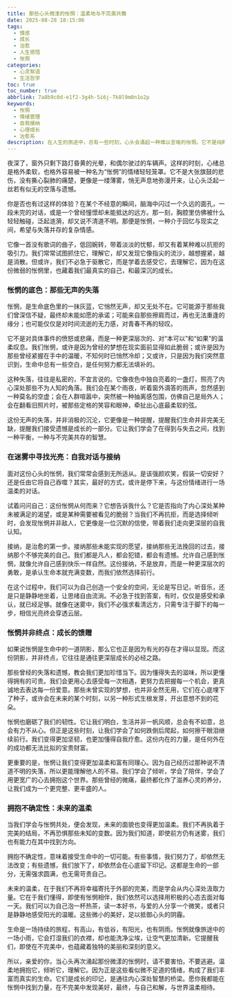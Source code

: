 ```yaml
---
title: 那些心头微漾的怅惘：温柔地与不完美共舞
date: 2025-08-28 18:15:06
tags:
  - 情感
  - 成长
  - 治愈
  - 人生感悟
  - 怅惘
categories:
  - 心灵絮语
  - 生活哲学
toc: true
toc_number: true
abbrlink: 7a8b9c0d-e1f2-3g4h-5i6j-7k8l9m0n1o2p
keywords:
  - 怅惘
  - 情绪管理
  - 自我接纳
  - 心理成长
  - 治愈系
description: 在人生的旅途中，总有一些时刻，心头会涌起一种难以言喻的怅惘。它不是纯粹的悲伤，更像是一种温柔的失落，一种对过往的追忆，对未知的迷茫。这篇文章，将带你一同走进这片微光与阴影交织的情感深处，学会如何温柔地拥抱这份怅惘，并从中汲取成长的力量，最终找到属于自己的那份宁静与希望。
---
```


夜深了，窗外只剩下路灯昏黄的光晕，和偶尔驶过的车辆声。这样的时刻，心绪总是格外柔软，也格外容易被一种名为“怅惘”的情绪轻轻笼罩。它不是大张旗鼓的悲伤，没有撕心裂肺的痛楚，更像是一缕薄雾，悄无声息地弥漫开来，让心头泛起一丝若有似无的空落与遗憾。

你是否也有过这样的体验？在某个不经意的瞬间，脑海中闪过一个久远的面孔，一段未完的对话，或是一个曾经憧憬却未能抵达的远方。那一刻，胸腔里仿佛被什么轻轻触碰，泛起涟漪，却又说不清道不明。那便是怅惘，一种介于回忆与现实之间，希望与失落并存的复杂情感。

它像一首没有歌词的曲子，低回婉转，带着淡淡的忧郁，却又有着某种难以抗拒的吸引力。我们常常试图抓住它，理解它，却又发现它像指尖的流沙，越想握紧，越是消散。但或许，我们不必急于驱散它，而是学着去感受它，去理解它，因为在这份微弱的怅惘里，也藏着我们最真实的自己，和最深沉的成长。

### 怅惘的底色：那些无声的失落

怅惘，是生命底色里的一抹灰蓝，它悄然无声，却又无处不在。它可能源于那些我们曾深信不疑，最终却未能如愿的承诺；可能来自那些擦肩而过，再也无法重逢的缘分；也可能仅仅是对时间流逝的无力感，对青春不再的轻叹。

它不是对具体事件的愤怒或悲痛，而是一种更深层次的、对“本可以”和“如果”的温柔叹息。我们怅惘，或许是因为曾经的梦想在现实面前显得如此脆弱；或许是因为那些曾经紧握在手中的温暖，不知何时已悄然冷却；又或许，只是因为我们突然意识到，生命中总有一些空白，是任何努力都无法填补的。

这种失落，往往是私密的，不宜言说的。它像夜色中独自亮着的一盏灯，照亮了内心深处那些不为人知的角落。我们会在某个雨夜，听着窗外滴答的雨声，忽然感到一种莫名的空虚；会在人群喧嚣中，突然被一种抽离感包围，仿佛自己是局外人；会在翻看旧照片时，被那些定格的笑容和眼神，牵扯出心底最柔软的弦。

这份无声的失落，并非消极的沉沦，它更像是一种提醒，提醒我们生命并非完美无缺，提醒我们接受遗憾是成长的一部分。它让我们学会了在得到与失去之间，找到一种平衡，一种与不完美共存的智慧。

### 在迷雾中寻找光亮：自我对话与接纳

面对这份心头的怅惘，我们常常会感到无所适从。是该强颜欢笑，假装一切安好？还是任由它将自己吞噬？其实，最好的方式，或许是停下来，与这份情绪进行一场温柔的对话。

试着问问自己：这份怅惘从何而来？它想告诉我什么？它是否指向了内心深处某种未被满足的渴望，或是某种需要被看见的脆弱？当我们不再抗拒，而是选择倾听时，会发现怅惘并非敌人，它更像是一位沉默的信使，带着我们走向更深层的自我认知。

接纳，是治愈的第一步。接纳那些未能实现的愿望，接纳那些无法挽回的过去，接纳那个不够完美的自己。我们都是凡人，都会犯错，都会有遗憾。允许自己感到怅惘，就像允许自己感到快乐一样自然。这份接纳，不是放弃，而是一种更深层次的勇敢，是承认生命本就充满变数，而我们依然选择前行。

在这个过程中，我们可以为自己创造一个安全的空间，无论是写日记，听音乐，还是只是静静地坐着，让思绪自由流淌。不必急于找到答案，有时，仅仅是感受和承认，就已经足够。就像在迷雾中，我们不必强求看清远方，只需专注于脚下的每一步，相信光亮终会穿透云层。

### 怅惘并非终点：成长的馈赠

如果说怅惘是生命中的一道阴影，那么它也正是因为有光的存在才得以显现。而这份阴影，并非终点，它往往是通往更深层成长的必经之路。

那些曾经的失落和遗憾，教会我们更加珍惜当下。因为懂得失去的滋味，所以更懂得拥有的可贵。我们会更用心去感受每一次相遇，更努力去把握每一个机会，更真诚地去表达每一份爱意。那些未曾实现的梦想，也并非全然无用，它们在心底埋下了种子，或许会在未来的某个时刻，以另一种形式生根发芽，开出意想不到的花朵。

怅惘也磨砺了我们的韧性。它让我们明白，生活并非一帆风顺，总会有不如意，总会有力不从心。但正是这些时刻，让我们学会了如何跌倒后爬起，如何擦干眼泪继续前行。我们变得更加坚韧，也更加懂得自我疗愈。这份内在的力量，是任何外在的成功都无法比拟的宝贵财富。

更重要的是，怅惘让我们变得更加温柔和富有同理心。因为自己经历过那种说不清道不明的失落，所以更能理解他人的不易。我们学会了倾听，学会了陪伴，学会了用更宽广的心去拥抱这个世界。那些曾经的微痛，最终都化作了滋养心灵的养分，让我们成为一个更完整、更丰盛的人。

### 拥抱不确定性：未来的温柔

当我们学会与怅惘共处，便会发现，未来的面貌也变得更加温柔。我们不再执着于完美的结局，不再恐惧那些未知的变数。因为我们知道，即使前方仍有迷雾，我们也有能力在其中找到方向。

拥抱不确定性，意味着接受生命中的一切可能。有些事情，我们努力了，却依然无法改变；有些遗憾，我们放下了，却依然会在心底留下印记。这都是生命的一部分，无需强求圆满，也无需苛责自己。

未来的温柔，在于我们不再将幸福寄托于外部的完美，而是学会从内心深处汲取力量。它在于我们懂得，即使有怅惘相伴，我们依然可以选择用积极的心态去面对每一天。我们可以为自己泡一杯热茶，读一本好书，与爱的人分享一个微笑，或者只是静静地感受阳光的温暖。这些微小的美好，足以抵御心头的阴霾。

生命是一场持续的旅程，有高山，有低谷，有阳光，也有阴雨。怅惘就像旅途中的一场小雨，它会打湿我们的衣襟，却也能洗净尘埃，让空气更加清新。它提醒我们，即使在不完美中，也蕴藏着独特的美丽和深刻的意义。

所以，亲爱的你，当心头再次涌起那份微漾的怅惘时，请不要害怕，不要逃避。温柔地拥抱它，倾听它，理解它。因为正是这些看似微不足道的情绪，构成了我们丰富而真实的生命。它们是成长的印记，是通往内心深处智慧的桥梁。愿你我都能在怅惘中找到力量，在不完美中发现美好，最终，与自己和解，与世界温柔相待。